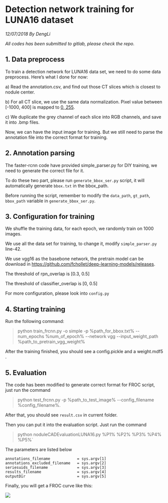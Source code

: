 # **Detection network training for LUNA16 dataset** #

*12/07/2018 By DengLi*



*All codes has been submitted to gitlab, please check the repo.*


## 1.	Data preprocess ##
To train a detection network for LUNA16 data set, we need to do some data preprocess.
Here’s what I done for now:

a)	Read the annotation.csv, and find out those CT slices which is closest to nodule center.

b)	For all CT slice, we use the same data normalization. Pixel value between [-1000,  400] is mapped to [0, 255](integral).

c)	We duplicate the grey channel of each slice into RGB channels, and save it into .bmp files.

Now, we can have the input image for training. But we still need to parse the annotation file into the correct format for training.

## 2.	Annotation parsing ##
The faster-rcnn code have provided simple_parser.py for DIY training, we need to generate the correct file for it.


To do these two part, please run `generate_bbox_ser.py` script, it will automatically generate `bbox.txt` in the bbox_path. 

Before running the script, remember to modify the `data_path`, `gt_path`, `bbox_path` variable in `generate_bbox_ser.py`.

## 3.	Configuration for training  ##
We shuffle the training data, for each epoch, we randomly train on 1000 images.

We use all the data set for training, to change it, modify `simple_parser.py` line-42.

We use vgg16 as the basebone network, the pretrain model can be download in https://github.com/fchollet/deep-learning-models/releases.

The threshold of rpn_overlap is [0.3, 0.5]

The threshold of classifier_overlap is [0, 0.5]

For more configuration, please look into `config.py`

## 4.	Starting training ##
Run the following command: 
> python train_frcnn.py -o simple -p %path_for_bbox.txt% --num_epochs %num_of_epoch% --network vgg --input_weight_path %path_to_pretrain_vgg_weight%

After the training finished, you should see a config.pickle and a weight.mdf5 .

## 5.	Evaluation ##
The code has been modified to generate correct format for FROC script, just run the command 
> python test_frcnn.py -p %path_to_test_image% --config_filename %config_filename%. 

After that, you should see `result.csv` in current folder. 

Then you can put it into the evaluation script. Just run the command 
> python noduleCADEvaluationLUNA16.py %P1% %P2% %P3% %P4% %P5%`

The parameters are listed below

    annotations_filename			= sys.argv[1]     
    annotations_excluded_filename 	= sys.argv[2]    
    seriesuids_filename   			= sys.argv[3]    
    results_filename  				= sys.argv[4]    
    outputDir   					= sys.argv[5]
    
Finally, you will get a FROC curve like this:

![](https://i.imgur.com/WGiCNxJ.png)